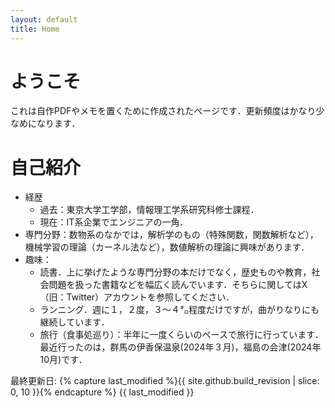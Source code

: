 ```yaml
---
layout: default
title: Home
---
```


# ようこそ
これは自作PDFやメモを置くために作成されたページです．更新頻度はかなり少なめになります．

# 自己紹介
- 経歴
  - 過去：東京大学工学部，情報理工学系研究科修士課程．
  - 現在：IT系企業でエンジニアの一角．
- 専門分野：数物系のなかでは，解析学のもの（特殊関数，関数解析など），機械学習の理論（カーネル法など），数値解析の理論に興味があります．
- 趣味：
  - 読書．上に挙げたような専門分野の本だけでなく，歴史ものや教育，社会問題を扱った書籍などを幅広く読んでいます．そちらに関してはX（旧：Twitter）アカウントを参照してください．
  - ランニング．週に１，２度，３～４㌔程度だけですが，曲がりなりにも継続しています．
  - 旅行（食事処巡り）：半年に一度くらいのペースで旅行に行っています．最近行ったのは，群馬の伊香保温泉(2024年３月)，福島の会津(2024年10月)です．
 
<p>最終更新日: {% capture last_modified %}{{ site.github.build_revision | slice: 0, 10 }}{% endcapture %}
{{ last_modified }}</p>
